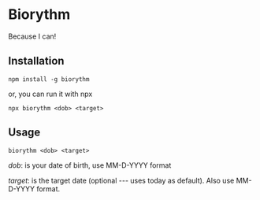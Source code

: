 # Biorythm

Because I can!

## Installation

`npm install -g biorythm`

or, you can run it with npx

`npx biorythm <dob> <target>`

## Usage

`biorythm <dob> <target>`

_dob_: is your date of birth, use MM-D-YYYY format

_target_: is the target date (optional --- uses today as default). Also use MM-D-YYYY format.
